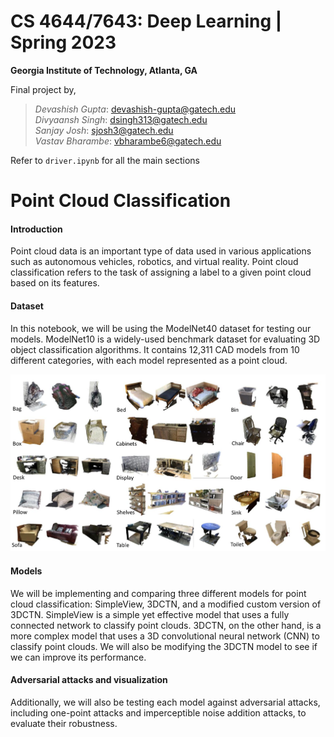 # **CS 4644/7643: Deep Learning | Spring 2023**
**Georgia Institute of Technology, Atlanta, GA**

Final project by,

>*Devashish Gupta*: devashish-gupta@gatech.edu\
>*Divyaansh Singh*: dsingh313@gatech.edu\
>*Sanjay Josh*: sjosh3@gatech.edu\
>*Vastav Bharambe*: vbharambe6@gatech.edu

Refer to `driver.ipynb` for all the main sections

# **Point Cloud Classification**


#### **Introduction**
Point cloud data is an important type of data used in various applications such as autonomous vehicles, robotics, and virtual reality. Point cloud classification refers to the task of assigning a label to a given point cloud based on its features.

#### **Dataset**
In this notebook, we will be using the ModelNet40 dataset for testing our models. ModelNet10 is a widely-used benchmark dataset for evaluating 3D object classification algorithms. It contains 12,311 CAD models from 10 different categories, with each model represented as a point cloud.

![ModelNet](./img/dataset.jpg)

#### **Models**
We will be implementing and comparing three different models for point cloud classification: SimpleView, 3DCTN, and a modified custom version of 3DCTN. SimpleView is a simple yet effective model that uses a fully connected network to classify point clouds. 3DCTN, on the other hand, is a more complex model that uses a 3D convolutional neural network (CNN) to classify point clouds. We will also be modifying the 3DCTN model to see if we can improve its performance.

#### **Adversarial attacks and visualization**
Additionally, we will also be testing each model against adversarial attacks, including one-point attacks and imperceptible noise addition attacks, to evaluate their robustness.






